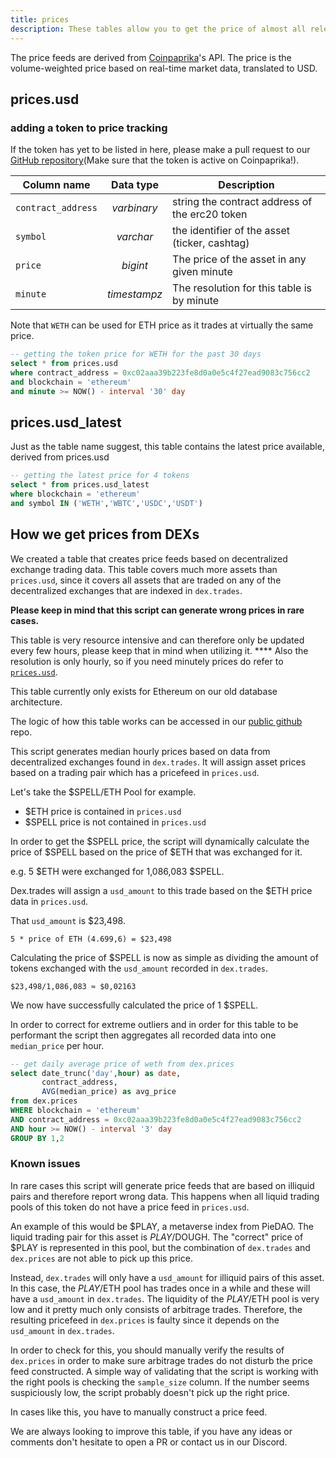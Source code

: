 ```yaml
---
title: prices
description: These tables allow you to get the price of almost all relevant erc20 tokens.
---
```

The price feeds are derived from [Coinpaprika](https://coinpaprika.com/)'s API. The price is the volume-weighted price based on real-time market data, translated to USD.


## prices.usd

### adding a token to price tracking

If the token has yet to be listed in here, please make a pull request to our [GitHub repository](https://github.com/duneanalytics/spellbook/blob/main/models/prices/prices_tokens.sql)(Make sure that the token is active on Coinpaprika!).

| Column name | Data type | Description |
| - | :-: | - |
| `contract_address`| _varbinary_ |string the contract address of the erc20 token |
| `symbol` | _varchar_ |the identifier of the asset (ticker, cashtag) |
| `price` | _bigint_ | The price of the asset in any given minute |
| `minute` | _timestampz_ | The resolution for this table is by minute |

Note that `WETH` can be used for ETH price as it trades at virtually the same price.

```sql
-- getting the token price for WETH for the past 30 days
select * from prices.usd
where contract_address = 0xc02aaa39b223fe8d0a0e5c4f27ead9083c756cc2
and blockchain = 'ethereum'
and minute >= NOW() - interval '30' day
```

## prices.usd_latest

Just as the table name suggest, this table contains the latest price available, derived from prices.usd

```sql
-- getting the latest price for 4 tokens 
select * from prices.usd_latest
where blockchain = 'ethereum'
and symbol IN ('WETH','WBTC','USDC','USDT')
```

## How we get prices from DEXs

We created a table that creates price feeds based on decentralized exchange trading data. This table covers much more assets than `prices.usd`, since it covers all assets that are traded on any  of the decentralized exchanges that are indexed in `dex.trades`.

**Please keep in mind that this script can generate wrong prices in rare cases.**

This table is very resource intensive and can therefore only be updated every few hours, please keep that in mind when utilizing it. **** Also the resolution is only hourly, so if you need minutely prices do refer to [`prices.usd`](prices.md).

This table currently only exists for Ethereum on our old database architecture.

The logic of how this table works can be accessed in our [public github](https://github.com/duneanalytics/spellbook/blob/main/models/dex/dex_prices.sql) repo.

This script generates median hourly prices based on data from decentralized exchanges found in `dex.trades`. It will assign asset prices based on a trading pair which has a pricefeed in `prices.usd`.

Let's take the $SPELL/ETH Pool for example.

* $ETH price is contained in `prices.usd`
* $SPELL price is not contained in `prices.usd`

In order to get the $SPELL price, the script will dynamically calculate the price of $SPELL based on the price of $ETH that was exchanged for it.

e.g. 5 $ETH were exchanged for 1,086,083 $SPELL.

Dex.trades will assign a `usd_amount` to this trade based on the $ETH price data in `prices.usd`.

That `usd_amount` is $23,498.

`5 * price of ETH (4.699,6) = $23,498`

Calculating the price of $SPELL is now as simple as dividing the amount of tokens exchanged with the `usd_amount` recorded in `dex.trades`.

`$23,498/1,086,083 ≈ $0,02163`

We now have successfully calculated the price of 1 $SPELL.

In order to correct for extreme outliers and in order for this table to be performant the script then aggregates all recorded data into one `median_price` per hour.

```sql
-- get daily average price of weth from dex.prices
select date_trunc('day',hour) as date,
       contract_address,
       AVG(median_price) as avg_price
from dex.prices
WHERE blockchain = 'ethereum'
AND contract_address = 0xc02aaa39b223fe8d0a0e5c4f27ead9083c756cc2
AND hour >= NOW() - interval '3' day
GROUP BY 1,2
```

### Known issues

In rare cases this script will generate price feeds that are based on illiquid pairs and therefore report wrong data. This happens when all liquid trading pools of this token do not have a price feed in `prices.usd`.

An example of this would be $PLAY, a metaverse index from PieDAO. The liquid trading pair for this asset is $PLAY/$DOUGH. The "correct" price of $PLAY is represented in this pool, but the combination of `dex.trades` and `dex.prices` are not able to pick up this price.

Instead, `dex.trades` will only have a `usd_amount` for illiquid pairs of this asset. In this case, the $PLAY/$ETH pool has trades once in a while and these will have a `usd_amount` in `dex.trades`. The liquidity of the $PLAY/$ETH pool is very low and it pretty much only consists of arbitrage trades. Therefore, the resulting pricefeed in `dex.prices` is faulty since it depends on the `usd_amount` in `dex.trades`.

In order to check for this, you should manually verify the results of `dex.prices` in order to make sure arbitrage trades do not disturb the price feed constructed. A simple way of validating that the script is working with the right pools is checking the `sample_size` column. If the number seems suspiciously low, the script probably doesn't pick up the right price.

In cases like this, you have to manually construct a price feed.

We are always looking to improve this table, if you have any ideas or comments don't hesitate to open a PR or contact us in our Discord.



